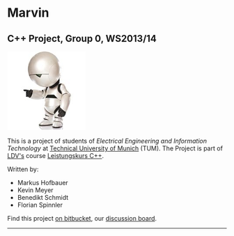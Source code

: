 Marvin
====================

C++ Project, Group 0, WS2013/14
---------------------

![Marvin](resources/marvin.jpg "Marvin")

This is a project of students of *Electrical Engineering and Information Technology* at [Technical University of Munich](http://www.tum.de) (TUM).
The Project is part of [LDV's](http://www.ldv.ei.tum.de/en/homepage/) course [Leistungskurs C++](http://www.ldv.ei.tum.de/en/lehre/leistungskurs-c/).

Written by:

-   Markus Hofbauer
-   Kevin Meyer
-   Benedikt Schmidt
-   Florian Spinnler


Find this project [on bitbucket](https://bitbucket.org/leistungskursc/robohockey), our [discussion board](http://kevin-meyer.de/forum/).

---
